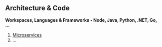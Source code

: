 ## Architecture & Code

**Workspaces, Languages & Frameworks - Node, Java, Python, .NET, Go, ...** 

1. [Microservices](../Patterns/microservices-demo.md)
2. ...






